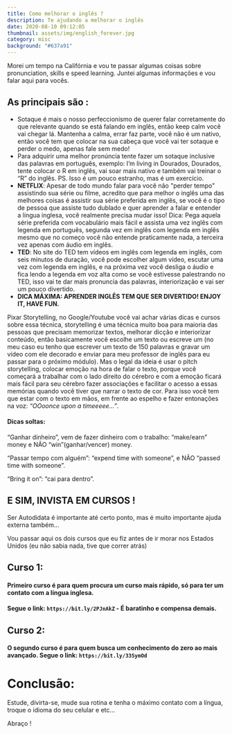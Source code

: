 ```yaml
---
title: Como melhorar o inglês ?
description: Te ajudando a melhorar o inglês
date: 2020-08-10 09:12:05
thumbnail: assets/img/english_forever.jpg
category: misc
background: "#637a91"
---
```

Morei um tempo na Califórnia e vou te passar algumas coisas sobre pronunciation, skills e speed learning. Juntei algumas informações e vou falar aqui para vocês.

## As principais são :

* Sotaque é mais o nosso perfeccionismo de querer falar corretamente do que relevante quando se está falando em inglês, então keep calm você vai chegar lá. Mantenha a calma, errar faz parte, você não é um nativo, então você tem que colocar na sua cabeça que você vai ter sotaque e perder o medo, apenas fale sem medo!
* Para adquirir uma melhor pronúncia tente fazer um sotaque inclusive das palavras em português, exemplo: I’m living in Dourados, Dourados, tente colocar o R em inglês, vai soar mais nativo e também vai treinar o “R” do inglês. PS. Isso é um pouco estranho, mas é um exercício.
* **NETFLIX**: Apesar de todo mundo falar para você não "perder tempo" assistindo sua série ou filme, acredito que para melhor o inglês uma das melhores coisas é assistir sua série preferida em inglês, se você é o tipo de pessoa que assiste tudo dublado e quer aprender a falar e entender a língua inglesa, você realmente precisa mudar isso! Dica: Pega aquela série preferida com vocabulário mais fácil e assista uma vez inglês com legenda em português, segunda vez em inglês com legenda em inglês mesmo que no começo você não entende praticamente nada, a terceira vez apenas com áudio em inglês. 
* **TED**: No site do TED tem vídeos em inglês com legenda em inglês, com seis minutos de duração, você pode escolher algum vídeo, escutar uma vez com legenda em inglês, e na próxima vez você desliga o áudio e fica lendo a legenda em voz alta como se você estivesse palestrando no TED, isso vai te dar mais pronuncia das palavras, interiorização e vai ser um pouco divertido.
* **DICA MÁXIMA: APRENDER INGLÊS TEM QUE SER DIVERTIDO! ENJOY IT, HAVE FUN.**

Pixar Storytelling, no Google/Youtube você vai achar várias dicas e cursos sobre essa técnica, storytelling é uma técnica muito boa para maioria das pessoas que precisam memorizar textos, melhorar dicção e interiorizar conteúdo, então basicamente você escolhe um texto ou escreve um (no meu caso eu tenho que escrever um texto de 150 palavras e gravar um vídeo com ele decorado e enviar para meu professor de inglês para eu passar para o próximo módulo). Mas o legal da ideia é usar o pitch storytelling, colocar emoção na hora de falar o texto, porque você começará a trabalhar com o lado direito do cérebro e com a emoção ficará mais fácil para seu cérebro fazer associações e facilitar o acesso a essas memórias quando você tiver que narrar o texto de cor. Para isso você tem que estar com o texto em mãos, em frente ao espelho e fazer entonações na voz: *“OOoonce upon a timeeeee…”*.

#### Dicas soltas:

“Ganhar dinheiro”, vem de fazer dinheiro com o trabalho: “make/earn” money e NÃO “win”(ganhar/vencer) money.

“Passar tempo com alguém”: “expend time with someone”, e NÃO “passed time with someone”.

“Bring it on”: “cai para dentro”.

## E SIM, INVISTA EM CURSOS !

Ser Autodidata é importante até certo ponto, mas é muito importante ajuda externa também...

Vou passar aqui os dois cursos que eu fiz antes de ir morar nos Estados Unidos (eu não sabia nada, tive que correr atrás)

## Curso 1:

#### Primeiro curso é para quem procura um curso mais rápido, só para ter um contato com a língua inglesa.

#### Segue o link: `https://bit.ly/2PJnAkZ` - É baratinho e compensa demais.

## Curso 2:

#### O segundo curso é para quem busca um conhecimento do zero ao mais avançado. Segue o link: `https://bit.ly/33SymOd`

# **Conclusão:**

Estude, divirta-se, mude sua rotina e tenha o máximo contato com a língua, troque o idioma do seu celular e etc...

Abraço !